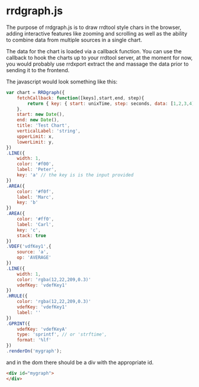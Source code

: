 rrdgraph.js
===========

The purpose of rrdgraph.js is to draw rrdtool style chars in the browser,
adding interactive features like zooming and scrolling as well as the
ability to combine data from multiple sources in a single chart.

The data for the chart is loaded via a callback function. You can use the callback
to hook the charts up to your rrdtool server, at the moment for now, you would probably use rrdxport extract the and massage the data
prior to sending it to the frontend.

The javascript would look something like this:

````javascript
var chart = RRDgraph({
    fetchCallback: function([keys],start,end, step){
        return { key: { start: unixTime, step: seconds, data: [1,2,3,4] }, key: ... }
    },
    start: new Date(),
    end: new Date(),
    title: 'Test Chart',
    verticalLabel: 'string',
    upperLimit: x,
    lowerLimit: y,
})
.LINE({
    width: 1,
    color: '#f00',
    label: 'Peter',
    key: 'a' // the key is is the input provided
})
.AREA({
    color: '#f0f',
    label: 'Marc',
    key: 'b'
})
.AREA({
    color: '#ff0',
    label: 'Carl',
    key: 'c',
    stack: true
})
.VDEF('vdfKey1',{
    source: 'a',
    op: 'AVERAGE'
})
.LINE({
    width: 1,
    color: 'rgba(12,22,209,0.3)'
    vdefKey: 'vdefKey1'
})
.HRULE({
    color: 'rgba(12,22,209,0.3)'
    vdefKey: 'vdefKey1'
    label: ''    
})
.GPRINT({
    vdefKey: 'vdefKeyA'
    type: 'sprintf', // or 'strftime',
    format: '%lf'
})
.renderOn('mygraph');
````

and in the dom there should be a div with the appropriate id.

````html
<div id="mygraph">
</div>
````


